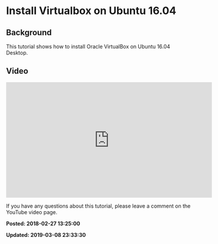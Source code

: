 # Install Virtualbox on Ubuntu 16.04

## Background

This tutorial shows how to install Oracle VirtualBox on Ubuntu 16.04 Desktop. 

## Video

<iframe width="560" height="315" src="https://www.youtube.com/embed/07nIeI2guXs" frameborder="0" allow="autoplay; encrypted-media" allowfullscreen></iframe>

If you have any questions about this tutorial, please leave a comment on the YouTube video page.

**Posted: 2018-02-27 13:25:00** 

**Updated: 2019-03-08 23:33:30** 


